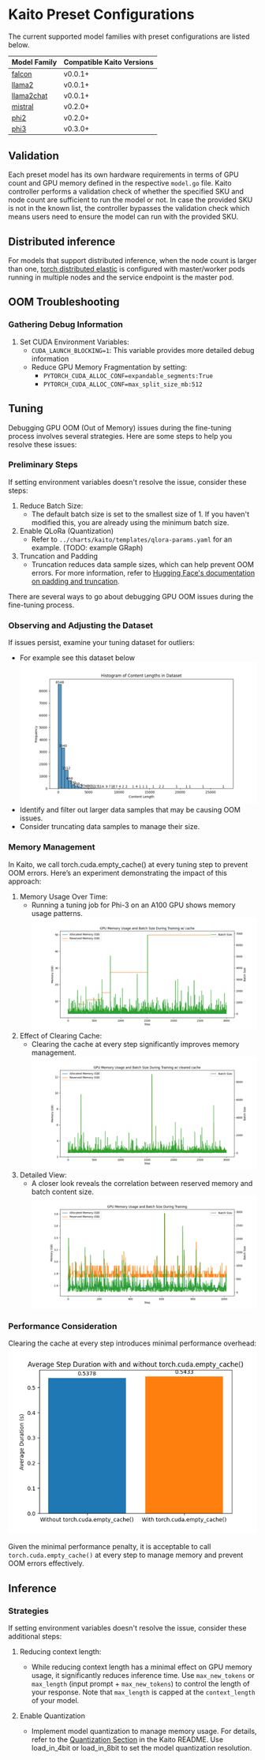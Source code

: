# Kaito Preset Configurations
The current supported model families with preset configurations are listed below.

| Model Family                      | Compatible Kaito Versions |
|-----------------------------------|---------------------------|
| [falcon](./models/falcon)         | v0.0.1+|
| [llama2](./models/llama2)         | v0.0.1+|
| [llama2chat](./models/llama2chat) | v0.0.1+|
| [mistral](./models/mistral)       | v0.2.0+|
| [phi2](./models/phi2)             | v0.2.0+|
| [phi3](./models/phi3)             | v0.3.0+|

## Validation
Each preset model has its own hardware requirements in terms of GPU count and GPU memory defined in the respective `model.go` file. Kaito controller performs a validation check of whether the specified SKU and node count are sufficient to run the model or not. In case the provided SKU is not in the known list, the controller bypasses the validation check which means users need to ensure the model can run with the provided SKU. 

## Distributed inference

For models that support distributed inference, when the node count is larger than one, [torch distributed elastic](https://pytorch.org/docs/stable/distributed.elastic.html) is configured with master/worker pods running in multiple nodes and the service endpoint is the master pod.

## OOM Troubleshooting

### Gathering Debug Information
1. Set CUDA Environment Variables:
   - `CUDA_LAUNCH_BLOCKING=1`: This variable provides more detailed debug information
   - Reduce GPU Memory Fragmentation by setting:
      - `PYTORCH_CUDA_ALLOC_CONF=expandable_segments:True`
      - `PYTORCH_CUDA_ALLOC_CONF=max_split_size_mb:512`


## Tuning
Debugging GPU OOM (Out of Memory) issues during the fine-tuning process involves several strategies. Here are some steps to help you resolve these issues:



### Preliminary Steps
If setting environment variables doesn't resolve the issue, consider these steps:
1. Reduce Batch Size: 
   - The default batch size is set to the smallest size of 1. If you haven't modified this, you are already using the minimum batch size.
2. Enable QLoRa (Quantization)
   - Refer to `../charts/kaito/templates/qlora-params.yaml` for an example. (TODO: example GRaph)
3. Truncation and Padding
   - Truncation reduces data sample sizes, which can help prevent OOM errors. For more information, refer to [Hugging Face's documentation on padding and truncation](https://huggingface.co/docs/transformers/en/pad_truncation).

There are several ways to go about debugging GPU OOM issues during the fine-tuning process. 


### Observing and Adjusting the Dataset

If issues persist, examine your tuning dataset for outliers:
- For example see this dataset below ![img.png](dataset_sizes.png)
- Identify and filter out larger data samples that may be causing OOM issues.
- Consider truncating data samples to manage their size.

### Memory Management

In Kaito, we call torch.cuda.empty_cache() at every tuning step to prevent OOM errors. Here’s an experiment demonstrating the impact of this approach:

1. Memory Usage Over Time:
   - Running a tuning job for Phi-3 on an A100 GPU shows memory usage patterns. ![mem_usage_no_cache_clear.png](mem_usage_no_cache_clear.png)
2. Effect of Clearing Cache: 
   - Clearing the cache at every step significantly improves memory management. ![mem_usage_cache_clear_1.png](mem_usage_cache_clear_1.png)
3. Detailed View: 
   - A closer look reveals the correlation between reserved memory and batch content size. ![mem_usage_cache_clear_2.png](mem_usage_cache_clear_2.png)

### Performance Consideration 
Clearing the cache at every step introduces minimal performance overhead:
![img_3.png](cache_clearing_performance.png)

Given the minimal performance penalty, it is acceptable to call `torch.cuda.empty_cache()` at every step to manage memory and prevent OOM errors effectively.


## Inference

### Strategies
If setting environment variables doesn't resolve the issue, consider these additional steps:

1. Reducing context length:
   - While reducing context length has a minimal effect on GPU memory usage, it significantly reduces inference time. 
   Use `max_new_tokens` or `max_length` (input prompt + `max_new_tokens`) to control the length of your response. 
   Note that `max_length` is capped at the `context_length` of your model.

2. Enable Quantization 
   - Implement model quantization to manage memory usage. For details, refer to the [Quantization Section](https://github.com/Azure/kaito/blob/main/README.md#modify-to-enable-4-bit-quantization) 
   in the Kaito README. Use load_in_4bit or load_in_8bit to set the model quantization resolution.
